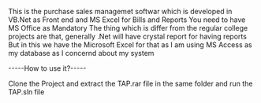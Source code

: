 This is the purchase sales managemet softwar which is developed in VB.Net as Front end and MS Excel for Bills and Reports
You need to have MS Office as Mandatory
The thing which is differ from the regular college projects are that, generally .Net will have crystal report for having reports
But in this we have the Microsoft Excel for that as I am using MS Access as my database as I  concernd about my system

-----How to use it?-----

Clone the Project and extract the TAP.rar file in the same folder and run the TAP.sln file 